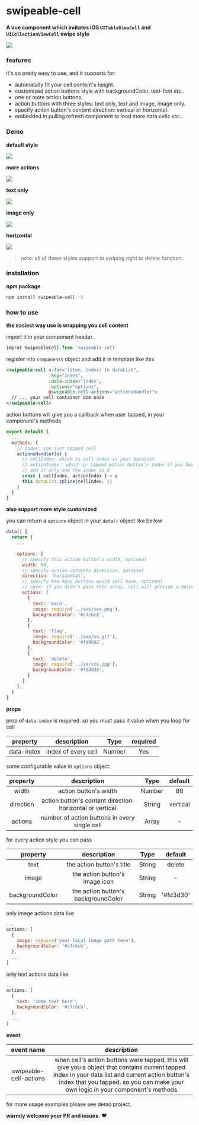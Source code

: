 # swipeable-cell

**A vue component which imitates iOS  `UITableViewCell` and `UICollectionViewCell` swipe style** 

 

![](https://ws1.sinaimg.cn/large/006tNbRwgy1fvw8ei4cphg30a00hu10a.gif)



### features

it's so pretty easy to use, and it supports for:

- automatally fit your cell content's height.
- customized action buttons style with backgroundColor, text-font etc..
- one or more action buttons.
- action buttons with three styles:  text only, text and image, image only.
- specify action button's content direction: vertical or horizontal.
- embedded in pulling refresh component to load more data cells etc.. 

### Demo

**default style**

![](https://ws4.sinaimg.cn/large/006tNbRwgy1fvw8yex0grg309y03nwim.gif)



**more actions**

![](https://ws2.sinaimg.cn/large/006tNbRwgy1fvw91vzcksg309y03nq7y.gif)

**text only**

![](https://ws2.sinaimg.cn/large/006tNbRwgy1fvw943vvk8g309y03nwis.gif)

**image only**

![](https://ws2.sinaimg.cn/large/006tNbRwgy1fvw95viie2g309y03ndhm.gif)

**horizontal**

![](https://ws2.sinaimg.cn/large/006tNbRwgy1fvw98f211pg309y03ndij.gif)



> note: all of these styles support to swiping right to delete function. 



### installation

**npm package**

```bash
npm install swipeable-cell -S
```



### how to use

**the easiest way use is wrapping you cell content**

import it in your component header.

```js
improt SwipeableCell from 'swipeable-cell'
```

register into `components` object and add it in template like this

```html
<swipeable-cell v-for="(item, index) in dataList", 
                :key="index", 
                :data-index="index",
                :options="options",
                @swipeable-cell-actions="actionsHandler">
  // ... your cell container dom node
</swipeable-cell>
```

action buttons will give you a callback when user tapped,  in your component's methods

```js
export default {
  ...
  methods: {
  	// index: you just tapped cell
    actionsHandler(o) {
      // cellIndex: which is cell index in your dataList 
      // actionIndex： which is tapped action button's index if you have more,
      // and if only one the index is 0
      const { cellIndex, actionIndex } = o
      this.dataList.splice(cellIndex, 1)
    }
  }
}
```



**also support more style customized**

you can return a `options` object in your `data()` object like bellow

```js
data() {
  return {
    ...
    
    options: {
      // specify this action button's width, optional
  	  width: 90,
      // specify action contents direction, optional 
      direction: 'horizontal',
      // specify how many buttons would cell have, optional
      // note: if you didn't pass this array, cell will provide a delete button as default
      actions: [
        {
          text: 'more',
          image: require('../xxx/xxx.png'),
          backgroundColor: '#c7c6cb',
        },
        {
          text: 'flag',
          image: require('../xxx/xx.gif'),
          backgroundColor: '#fd9502',
        },
        {
          text: 'delete',
          image: require('../xx/xxx.jpg'),
          backgroundColor: '#fd3d30',
        }
      ]
    },
  }
}
```

**props**

prop of `data-index` is required. so you must pass it value  when you loop for cell

|  property  |     description     |  Type  | required |
| :--------: | :-----------------: | :----: | :------: |
| data-index | index of every cell | Number |   Yes    |

some configurable value in `options` object:

| property  |               description                |  Type  | default  |
| :-------: | :--------------------------------------: | :----: | :------: |
|   width   |          action button's width           | Number |    80    |
| direction | action button's content direction:  horizontal or vertical | String | vertical |
|  actions  | number of action buttons in every single cell | Array  |    -     |

for every action style you can pass

|    property     |             description             |  Type  |  default  |
| :-------------: | :---------------------------------: | :----: | :-------: |
|      text       |      the action button's title      | String |  delete   |
|      image      |   the action button's image icon    | String |     -     |
| backgroundColor | the action button's backgroundColor | String | '#fd3d30' |

only image actions data like 

```js
...
actions: [
  {
    image: require('your local image path here'),
    backgroundColor: '#c7c6cb',
  },
  ...
]
```

only text actions data like

```js
...
actions: [
  {
    text: 'some text here',
    backgroundColor: '#c7c6cb',
  },
  ...
]
```



**event**

|       event name       |               description                |
| :--------------------: | :--------------------------------------: |
| swipeable-cell-actions | when cell's action buttons were tapped, this will give you a object that contains current tapped index in your data list and current action button's index that you tapped. so you can make your own logic in your component's methods |

for more usage examples please see demo project. 



**warmly welcome your PR and issues.** ❤️  
